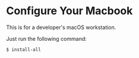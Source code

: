 # Configure Your Macbook
This is for a developer's macOS workstation.

Just run the following command:

``` 
$ install-all
```